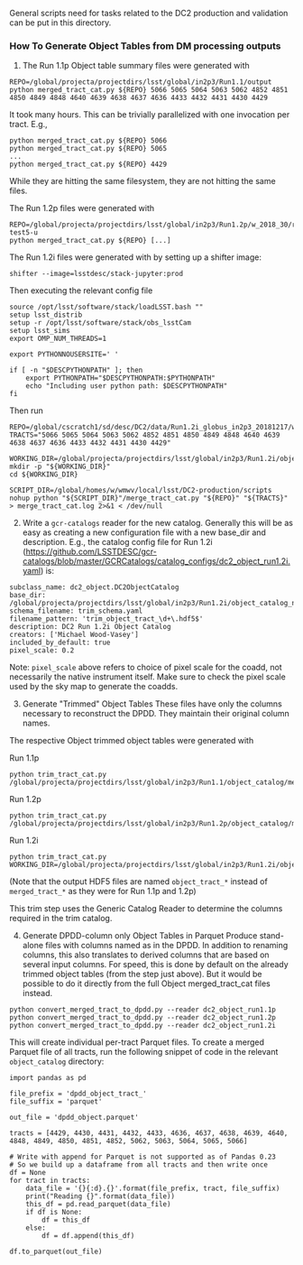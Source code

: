General scripts need for tasks related to the DC2 production and
validation can be put in this directory.

### How To Generate Object Tables from DM processing outputs
1. The Run 1.1p Object table summary files were generated with

```
REPO=/global/projecta/projectdirs/lsst/global/in2p3/Run1.1/output
python merged_tract_cat.py ${REPO} 5066 5065 5064 5063 5062 4852 4851 4850 4849 4848 4640 4639 4638 4637 4636 4433 4432 4431 4430 4429
```

It took many hours.
This can be trivially parallelized with one invocation per tract.  E.g.,

```
python merged_tract_cat.py ${REPO} 5066
python merged_tract_cat.py ${REPO} 5065
...
python merged_tract_cat.py ${REPO} 4429
```

While they are hitting the same filesystem, they are not hitting the same files.

The Run 1.2p files were generated with

```
REPO=/global/projecta/projectdirs/lsst/global/in2p3/Run1.2p/w_2018_30/rerun/coadd-test5-u
python merged_tract_cat.py ${REPO} [...]
```

The Run 1.2i files were generated with by setting up a shifter image:

```
shifter --image=lsstdesc/stack-jupyter:prod
```

Then executing the relevant config file

```
source /opt/lsst/software/stack/loadLSST.bash ""
setup lsst_distrib
setup -r /opt/lsst/software/stack/obs_lsstCam
setup lsst_sims
export OMP_NUM_THREADS=1

export PYTHONNOUSERSITE=' '

if [ -n "$DESCPYTHONPATH" ]; then
    export PYTHONPATH="$DESCPYTHONPATH:$PYTHONPATH"
    echo "Including user python path: $DESCPYTHONPATH"
fi
```

Then run
```
REPO=/global/cscratch1/sd/desc/DC2/data/Run1.2i_globus_in2p3_20181217/w_2018_39/rerun/multiband
TRACTS="5066 5065 5064 5063 5062 4852 4851 4850 4849 4848 4640 4639 4638 4637 4636 4433 4432 4431 4430 4429"

WORKING_DIR=/global/projecta/projectdirs/lsst/global/in2p3/Run1.2i/object_catalog_new
mkdir -p "${WORKING_DIR}"
cd ${WORKING_DIR}

SCRIPT_DIR=/global/homes/w/wmwv/local/lsst/DC2-production/scripts
nohup python "${SCRIPT_DIR}"/merge_tract_cat.py "${REPO}" "${TRACTS}" > merge_tract_cat.log 2>&1 < /dev/null
```

2. Write a `gcr-catalogs` reader for the new catalog.  Generally this will be as easy as creating a new configuration file with a new base_dir and description.  E.g., the catalog config file for Run 1.2i (https://github.com/LSSTDESC/gcr-catalogs/blob/master/GCRCatalogs/catalog_configs/dc2_object_run1.2i.yaml) is:

```
subclass_name: dc2_object.DC2ObjectCatalog
base_dir: /global/projecta/projectdirs/lsst/global/in2p3/Run1.2i/object_catalog_new
schema_filename: trim_schema.yaml
filename_pattern: 'trim_object_tract_\d+\.hdf5$'
description: DC2 Run 1.2i Object Catalog
creators: ['Michael Wood-Vasey']
included_by_default: true
pixel_scale: 0.2
```

Note:
`pixel_scale` above refers to choice of pixel scale for the coadd, not necessarily the native instrument itself.
Make sure to check the pixel scale used by the sky map to generate the coadds.  

3. Generate "Trimmed" Object Tables
These files have only the columns necessary to reconstruct the DPDD.
They maintain their original column names.  

The respective Object trimmed object tables were generated with

Run 1.1p
```
python trim_tract_cat.py /global/projecta/projectdirs/lsst/global/in2p3/Run1.1/object_catalog/merged_tract_cat_*.hdf5
```

Run 1.2p
```
python trim_tract_cat.py /global/projecta/projectdirs/lsst/global/in2p3/Run1.2p/object_catalog/merged_tract_cat_*.hdf5
```

Run 1.2i
```
python trim_tract_cat.py WORKING_DIR=/global/projecta/projectdirs/lsst/global/in2p3/Run1.2i/object_catalog_new/object_tract_*.hdf5
```
(Note that the output HDF5 files are named `object_tract_*` instead of `merged_tract_*` as they were for Run 1.1p and 1.2p)

This trim step uses the Generic Catalog Reader to determine the columns required in the trim catalog.

4. Generate DPDD-column only Object Tables in Parquet
Produce stand-alone files with columns named as in the DPDD.
In addition to renaming columns, this also translates to derived columns that are based on several input columns.
For speed, this is done by default on the already trimmed object tables (from the step just above).  But it would be possible to do it directly from the full Object merged_tract_cat files instead.

```
python convert_merged_tract_to_dpdd.py --reader dc2_object_run1.1p
python convert_merged_tract_to_dpdd.py --reader dc2_object_run1.2p
python convert_merged_tract_to_dpdd.py --reader dc2_object_run1.2i
```

This will create individual per-tract Parquet files.  To create a merged Parquet file of all tracts, run the following snippet of code in the relevant `object_catalog` directory:

```
import pandas as pd

file_prefix = 'dpdd_object_tract_'
file_suffix = 'parquet'

out_file = 'dpdd_object.parquet'

tracts = [4429, 4430, 4431, 4432, 4433, 4636, 4637, 4638, 4639, 4640, 4848, 4849, 4850, 4851, 4852, 5062, 5063, 5064, 5065, 5066]

# Write with append for Parquet is not supported as of Pandas 0.23
# So we build up a dataframe from all tracts and then write once
df = None
for tract in tracts:
    data_file = '{}{:d}.{}'.format(file_prefix, tract, file_suffix)
    print("Reading {}".format(data_file))
    this_df = pd.read_parquet(data_file)
    if df is None:
        df = this_df
    else:
        df = df.append(this_df)

df.to_parquet(out_file)
```

